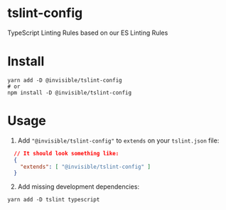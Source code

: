 # tslint-config

TypeScript Linting Rules based on our ES Linting Rules

# Install

```
yarn add -D @invisible/tslint-config
# or
npm install -D @invisible/tslint-config
```

# Usage

1. Add `"@invisible/tslint-config"` to `extends` on your `tslint.json` file:
```json
  // It should look something like:
  {
    "extends": [ "@invisible/tslint-config" ]
  }
```

2. Add missing development dependencies:
```
yarn add -D tslint typescript
```
